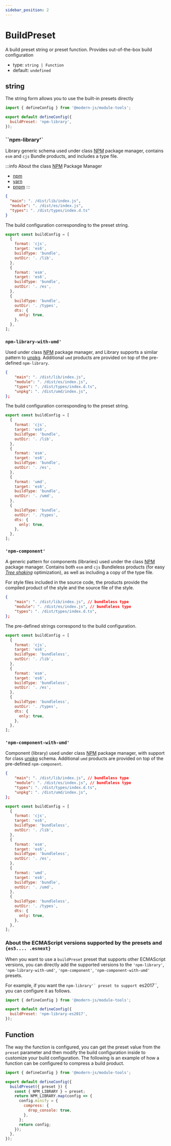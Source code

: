 ```yaml
---
sidebar_position: 2
---
```


# BuildPreset

A build preset string or preset function. Provides out-of-the-box build configuration

- type: `string | Function`
- default: `undefined`

## string

The string form allows you to use the built-in presets directly

```js modern.config.ts
import { defineConfig } from '@modern-js/module-tools';

export default defineConfig({
  buildPreset: 'npm-library',
});
```

### ``npm-library'`

Library generic schema used under class [NPM](https://www.npmjs.com/) package manager, contains `esm` and `cjs` Bundle products, and includes a type file.

:::info
About the class [NPM](https://www.npmjs.com/) Package Manager

- [npm](https://www.npmjs.com)
- [yarn](https://yarnpkg.com/)
- [pnpm](https://pnpm.io/)
  :::

```json package.json
{
  "main": ". /dist/lib/index.js",
  "module": ". /dist/es/index.js",
  "types": ". /dist/types/index.d.ts"
}
```

The build configuration corresponding to the preset string.

```js
export const buildConfig = [
  {
    format: 'cjs',
    target: 'es6',
    buildType: 'bundle',
    outDir: '. /lib',
  },
  {
    format: 'esm',
    target: 'es6',
    buildType: 'bundle',
    outDir: '. /es',
  },
  {
    buildType: 'bundle',
    outDir: '. /types',
    dts: {
      only: true,
    },
  },
];
```

### `npm-library-with-umd'`

Used under class [NPM](https://www.npmjs.com/) package manager, and Library supports a similar pattern to [unpkg](https://unpkg.com/). Additional `umd` products are provided on top of the pre-defined `npm-library`.

```json package.json
{
    "main": ". /dist/lib/index.js",
    "module": ". /dist/es/index.js",
    "types": ". /dist/types/index.d.ts",
    "unpkg": ". /dist/umd/index.js",
};
```

The build configuration corresponding to the preset string.

```js
export const buildConfig = [
  {
    format: 'cjs',
    target: 'es6',
    buildType: 'bundle',
    outDir: '. /lib',
  },
  {
    format: 'esm',
    target: 'es6',
    buildType: 'bundle',
    outDir: '. /es',
  },
  {
    format: 'umd',
    target: 'es6',
    buildType: 'bundle',
    outDir: '. /umd',
  },
  {
    buildType: 'bundle',
    outDir: '. /types',
    dts: {
      only: true,
    },
  },
];
```

### `'npm-component'`

A generic pattern for components (libraries) used under the class [NPM](https://www.npmjs.com/) package manager. Contains both `esm` and `cjs` Bundleless products (for easy _[Tree shaking](https://developer.mozilla.org/zh-CN/docs/Glossary/Tree_shaking)_ optimization), as well as including a copy of the type file.

For style files included in the source code, the products provide the compiled product of the style and the source file of the style.

```json package.json
{
    "main": ". /dist/lib/index.js", // bundleless type
    "module": ". /dist/es/index.js", // bundleless type
    "types": ". /dist/types/index.d.ts",
};
```

The pre-defined strings correspond to the build configuration.

```js
export const buildConfig = [
  {
    format: 'cjs',
    target: 'es6',
    buildType: 'bundleless',
    outDir: '. /lib',
  },
  {
    format: 'esm',
    target: 'es6',
    buildType: 'bundleless',
    outDir: '. /es',
  },
  {
    buildType: 'bundleless',
    outDir: '. /types',
    dts: {
      only: true,
    },
  },
];
```

### `'npm-component-with-umd'`

Component (library) used under class [NPM](https://www.npmjs.com/) package manager, with support for class [unpkg](https://unpkg.com/) schema. Additional `umd` products are provided on top of the pre-defined `npm-component`.

```json package.json
{
    "main": ". /dist/lib/index.js", // bundleless type
    "module": ". /dist/es/index.js", // bundleless type
    "types": ". /dist/types/index.d.ts",
    "unpkg": ". /dist/umd/index.js",
};
```

```js
export const buildConfig = [
  {
    format: 'cjs',
    target: 'es6',
    buildType: 'bundleless',
    outDir: '. /lib',
  },
  {
    format: 'esm',
    target: 'es6',
    buildType: 'bundleless',
    outDir: '. /es',
  },
  {
    format: 'umd',
    target: 'es6',
    buildType: 'bundle',
    outDir: '. /umd',
  },
  {
    buildType: 'bundleless',
    outDir: '. /types',
    dts: {
      only: true,
    },
  },
];
```

### About the ECMAScript versions supported by the presets and `{es5.... .esnext}`

When you want to use a `buildPreset` preset that supports other ECMAScript versions, you can directly add the supported versions to the `'npm-library'`, `'npm-library-with-umd'`, `'npm-component'`, `'npm-component-with-umd'` presets.

For example, if you want the `` npm-library'` preset to support  ``es2017``, you can configure it as follows.

```js modern.config.ts
import { defineConfig } from '@modern-js/module-tools';

export default defineConfig({
  buildPreset: 'npm-library-es2017',
});
```

## Function

The way the function is configured, you can get the preset value from the `preset` parameter and then modify the build configuration inside to customize your build configuration.
The following is an example of how a function can be configured to compress a build product.

```js modern.config.ts
import { defineConfig } from '@modern-js/module-tools';

export default defineConfig({
  buildPreset({ preset }) {
    const { NPM_LIBRARY } = preset;
    return NPM_LIBRARY.map(config => {
      config.minify = {
        compress: {
          drop_console: true,
        },
      };
      return config;
    });
  },
});
```
